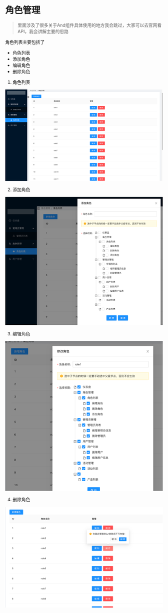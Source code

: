 # 角色管理
> 里面涉及了很多关于And组件具体使用的地方我会跳过，大家可以去官网看API，我会讲解主要的思路

角色列表主要包括了

* 角色列表
* 添加角色
* 编辑角色
* 删除角色

1. 角色列表

![角色列表](../img/roleList.png)

2. 添加角色

![添加角色](../img/addRole.png)

3. 编辑角色

![编辑角色](../img/editRole.png)

4. 删除角色

![删除角色](../img/deleteRole.png)




